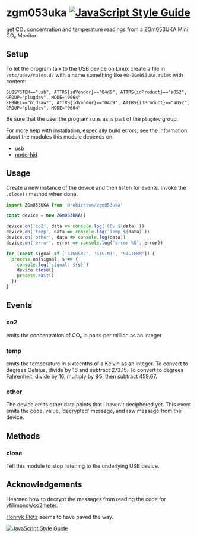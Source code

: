 # zgm053uka [![JavaScript Style Guide](https://img.shields.io/badge/code_style-standard-brightgreen.svg)](https://standardjs.com)
get CO₂ concentration and temperature readings from a ZGm053UKA Mini CO₂ Monitor

## Setup
To let the program talk to the USB device on Linux create a file in `/etc/udev/rules.d/` with a name something like `98-ZGm053UKA.rules` with content:
```
SUBSYSTEM=="usb", ATTRS{idVendor}=="04d9", ATTRS{idProduct}=="a052", GROUP="plugdev", MODE="0664"
KERNEL=="hidraw*", ATTRS{idVendor}=="04d9", ATTRS{idProduct}=="a052", GROUP="plugdev", MODE="0664"
```

Be sure that the user the program runs as is part of the `plugdev` group.

For more help with installation, especially build errors, see the information about the modules this module depends on:
* [usb](https://www.npmjs.com/package/usb)
* [node-hid](https://www.npmjs.com/package/node-hid)


## Usage
Create a new instance of the device and then listen for events. Invoke the `.close()` method when done.
``` javascript
import ZGm053UKA from '@robireton/zgm053uka'

const device = new ZGm053UKA()

device.on('co2', data => console.log(`CO₂ ${data}`))
device.on('temp', data => console.log(`Temp ${data}`))
device.on('other', data => console.log(data))
device.on('error', error => console.log('error %O', error))

for (const signal of ['SIGUSR2', 'SIGINT', 'SIGTERM']) {
  process.on(signal, s => {
    console.log(`signal: ${s}`)
    device.close()
    process.exit()
  })
}
```

## Events

### co2
emits the concentration of CO₂ in parts per million as an integer

### temp
emits the temperature in sixteenths of a Kelvin as an integer. To convert to degrees Celsius, divide by 16 and subtract 273.15. To convert to degrees Fahrenheit, divide by 16, multiply by 9∕5, then subtract 459.67.

### other
The device emits other data points that I haven't deciphered yet. This event emits the code, value, ‘decrypted’ message, and raw message from the device.

## Methods

### close
Tell this module to stop listening to the underlying USB device.

## Acknowledgements
I learned how to decrypt the messages from reading the code for [vfilimonov/co2meter](https://github.com/vfilimonov/co2meter).

[Henryk Plötz](https://hackaday.io/project/5301) seems to have paved the way.

[![JavaScript Style Guide](https://cdn.rawgit.com/standard/standard/master/badge.svg)](https://github.com/standard/standard)

